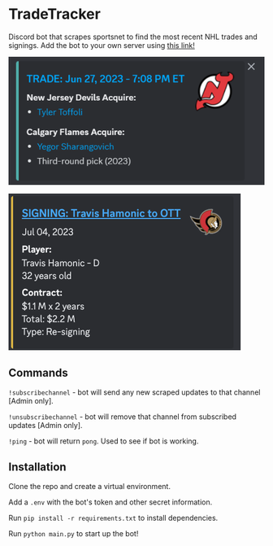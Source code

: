 # TradeTracker
Discord bot that scrapes sportsnet to find the most recent NHL trades and signings. Add the bot to your own server using [this link!](https://discord.com/api/oauth2/authorize?client_id=1125076817162801162&permissions=534723950656&scope=bot)

![Example of a trade](trade.png)

![Example of a signing](signing.png)

## Commands
`!subscribechannel` - bot will send any new scraped updates to that channel [Admin only].

`!unsubscribechannel` - bot will remove that channel from subscribed updates [Admin only]. 

`!ping` - bot will return `pong`. Used to see if bot is working. 

## Installation
Clone the repo and create a virtual environment.

Add a `.env` with the bot's token and other secret information.

Run `pip install -r requirements.txt` to install dependencies. 

Run `python main.py` to start up the bot!
